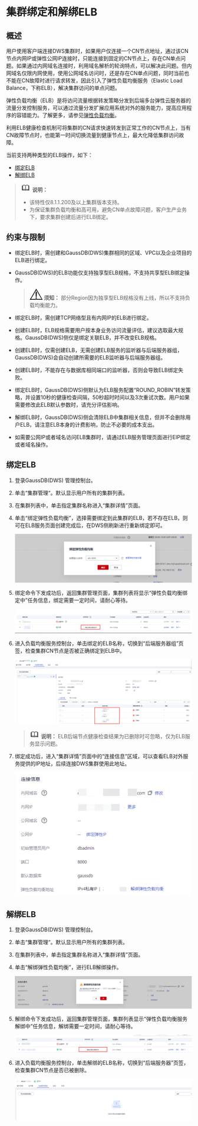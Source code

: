 # 集群绑定和解绑ELB<a name="ZH-CN_TOPIC_0000001455716597"></a>

## 概述<a name="zh-cn_topic_0000001083058054_section1201157202712"></a>

用户使用客户端连接DWS集群时，如果用户仅连接一个CN节点地址，通过该CN节点内网IP或弹性公网IP连接时，只能连接到固定的CN节点上，存在CN单点问题。如果通过内网域名连接时，利用域名解析的轮询特点，可以解决此问题。但内网域名仅限内网使用，使用公网域名访问时，还是存在CN单点问题，同时当前也不能在CN故障时进行请求转发，因此引入了弹性负载均衡服务（Elastic Load Balance，下称ELB），解决集群访问的单点问题。

弹性负载均衡（ELB）是将访问流量根据转发策略分发到后端多台弹性云服务器的流量分发控制服务，可以通过流量分发扩展应用系统对外的服务能力，提高应用程序的容错能力。了解更多，请参见[弹性负载均衡](https://support.huaweicloud.com/productdesc-elb/zh-cn_topic_0015479966.html)。

利用ELB健康检查机制可将集群的CN请求快速转发到正常工作的CN节点上，当有CN故障节点时，也能第一时间切换流量到健康节点上，最大化降低集群访问故障。

当前支持两种类型的ELB操作，如下：

-   [绑定ELB](#section14490205551611)
-   [解绑ELB](#section9928171214196)

>![](public_sys-resources/icon-note.gif) **说明：** 
>-   该特性仅8.1.1.200及以上集群版本支持。
>-   为保证集群负载均衡和高可用，避免CN单点故障问题，客户生产业务下，要求集群创建后进行ELB绑定。

## 约束与限制<a name="zh-cn_topic_0000001083058054_section881310350358"></a>

-   绑定ELB时，需创建和GaussDB\(DWS\)集群相同的区域、VPC以及企业项目的ELB进行绑定。
-   GaussDB\(DWS\)的ELB功能仅支持独享型ELB规格，不支持共享型ELB绑定操作。

    >![](public_sys-resources/icon-notice.gif) **须知：** 
    >部分Region因为独享型ELB规格没有上线，所以不支持负载均衡能力。

-   绑定ELB时，需创建TCP网络型且有内网IP的ELB进行绑定。
-   创建ELB时，ELB规格需要用户按本身业务访问流量评估，建议选取最大规格。GaussDB\(DWS\)侧仅是绑定关联ELB，并不改变ELB规格。
-   创建ELB时，仅需创建ELB，无需创建ELB服务的监听器与后端服务器组，GaussDB\(DWS\)会自动创建所需要的ELB监听器与后端服务器组。
-   创建ELB时，不能存在与数据库相同端口的监听器，否则会导致ELB绑定失败。
-   绑定ELB时，GaussDB\(DWS\)侧默认为ELB服务配置“ROUND\_ROBIN”转发策略，并设置10秒的健康检查间隔，50秒超时时间以及3次重试次数。用户如果需要修改此ELB默认参数时，请充分评估影响。
-   解绑ELB时，GaussDB\(DWS\)侧会清除ELB中集群相关信息，但并不会删除用户ELB，请注意ELB本身的计费影响，防止不必要的成本支出。
-   如需要公网IP或者域名访问ELB集群时，请通过ELB服务管理页面进行EIP绑定或者域名操作。

## 绑定ELB<a name="section14490205551611"></a>

1.  登录GaussDB\(DWS\) 管理控制台。
2.  单击“集群管理“。默认显示用户所有的集群列表。
3.  在集群列表中，单击指定集群名称进入“集群详情”页面。
4.  单击“绑定弹性负载均衡”，选择需要绑定到此集群的ELB，若不存在ELB，则可在ELB服务页面创建完成后，在DWS侧刷新进行重新绑定即可。

    ![](figures/zh-cn_image_0000001455917161.png)

5.  绑定命令下发成功后，返回集群管理页面，集群列表将显示“弹性负载均衡绑定中”任务信息，绑定需要一定时间，请耐心等待。

    ![](figures/zh-cn_image_0000001405157258.png)

6.  进入负载均衡服务控制台，单击绑定的ELB名称，切换到“后端服务器组”页签，检查集群CN节点是否被正确绑定到ELB中。

    ![](figures/2-20.png)

    >![](public_sys-resources/icon-note.gif) **说明：** 
    >ELB后端节点健康检查结果为已删除时可忽略，仅为ELB服务显示问题。


1.  绑定成功后，进入“集群详情”页面中的“连接信息”区域，可以查看ELB对外服务提供的IP地址，后续连接DWS集群使用此地址。

    ![](figures/zh-cn_image_0000001455917153.png)


## 解绑ELB<a name="section9928171214196"></a>

1.  登录GaussDB\(DWS\) 管理控制台。
2.  单击“集群管理“。默认显示用户所有的集群列表。
3.  在集群列表中，单击指定集群名称进入“集群详情”页面。
4.  单击“解绑弹性负载均衡”，进行ELB解绑操作。

    ![](figures/4-21.png)

5.  解绑命令下发成功后，返回集群管理页面，集群列表显示“弹性负载均衡服务解绑中”任务信息，解绑需要一定时间，请耐心等待。

    ![](figures/5-22.png)

6.  进入负载均衡服务控制台，单击解绑的ELB名称，切换到“后端服务器”页签，检查集群CN节点是否已被删除。

    ![](figures/5-23.png)


